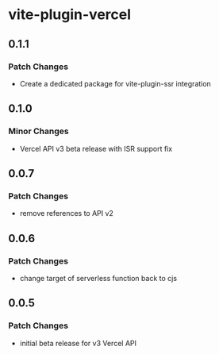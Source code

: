 # vite-plugin-vercel

## 0.1.1

### Patch Changes

- Create a dedicated package for vite-plugin-ssr integration

## 0.1.0

### Minor Changes

- Vercel API v3 beta release with ISR support fix

## 0.0.7

### Patch Changes

- remove references to API v2

## 0.0.6

### Patch Changes

- change target of serverless function back to cjs

## 0.0.5

### Patch Changes

- initial beta release for v3 Vercel API
